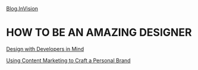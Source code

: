 [Blog.InVision](http://blog.invisionapp.com/)
# HOW TO BE AN AMAZING DESIGNER

[Design with Developers in Mind](http://blog.invisionapp.com/design-with-developers-in-mind/)

[Using Content Marketing to Craft a Personal Brand](http://blog.invisionapp.com/content-marketing-personal-brand/)
